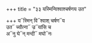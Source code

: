 +++
title = "३३ यस्मिन्विश्वाश्चर्षणय उत"

+++
य᳓स्मिन् वि᳓श्वाश् चर्षण᳓य  
उत᳓ च्यौत्ना᳓ ज्र᳓यांसि च  
अ᳓नु घे᳓न् मन्दी᳓ मघो᳓नः